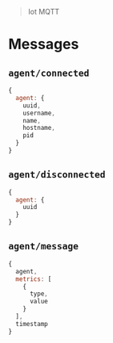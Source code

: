 > Iot MQTT


# Messages

## `agent/connected`

```js
{
  agent: {
    uuid,
    username,
    name,
    hostname,
    pid
  }
}
```

## `agent/disconnected`

```js
{
  agent: {
    uuid
  }
}
```

## `agent/message`

```js
{
  agent,
  metrics: [
    {
      type,
      value
    }
  ],
  timestamp
}
```
